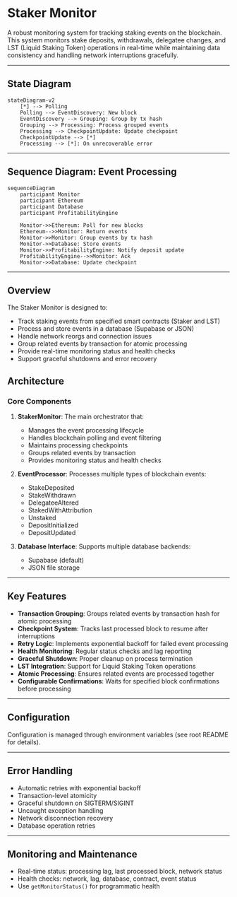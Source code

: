 # Staker Monitor

A robust monitoring system for tracking staking events on the blockchain. This system monitors stake deposits, withdrawals, delegatee changes, and LST (Liquid Staking Token) operations in real-time while maintaining data consistency and handling network interruptions gracefully.

---

## State Diagram

```mermaid
stateDiagram-v2
    [*] --> Polling
    Polling --> EventDiscovery: New block
    EventDiscovery --> Grouping: Group by tx hash
    Grouping --> Processing: Process grouped events
    Processing --> CheckpointUpdate: Update checkpoint
    CheckpointUpdate --> [*]
    Processing --> [*]: On unrecoverable error
```

---

## Sequence Diagram: Event Processing

```mermaid
sequenceDiagram
    participant Monitor
    participant Ethereum
    participant Database
    participant ProfitabilityEngine

    Monitor->>Ethereum: Poll for new blocks
    Ethereum-->>Monitor: Return events
    Monitor->>Monitor: Group events by tx hash
    Monitor->>Database: Store events
    Monitor->>ProfitabilityEngine: Notify deposit update
    ProfitabilityEngine-->>Monitor: Ack
    Monitor->>Database: Update checkpoint
```

---

## Overview

The Staker Monitor is designed to:

- Track staking events from specified smart contracts (Staker and LST)
- Process and store events in a database (Supabase or JSON)
- Handle network reorgs and connection issues
- Group related events by transaction for atomic processing
- Provide real-time monitoring status and health checks
- Support graceful shutdowns and error recovery

## Architecture

### Core Components

1. **StakerMonitor**: The main orchestrator that:

   - Manages the event processing lifecycle
   - Handles blockchain polling and event filtering
   - Maintains processing checkpoints
   - Groups related events by transaction
   - Provides monitoring status and health checks

2. **EventProcessor**: Processes multiple types of blockchain events:

   - StakeDeposited
   - StakeWithdrawn
   - DelegateeAltered
   - StakedWithAttribution
   - Unstaked
   - DepositInitialized
   - DepositUpdated

3. **Database Interface**: Supports multiple database backends:
   - Supabase (default)
   - JSON file storage

---

## Key Features

- **Transaction Grouping**: Groups related events by transaction hash for atomic processing
- **Checkpoint System**: Tracks last processed block to resume after interruptions
- **Retry Logic**: Implements exponential backoff for failed event processing
- **Health Monitoring**: Regular status checks and lag reporting
- **Graceful Shutdown**: Proper cleanup on process termination
- **LST Integration**: Support for Liquid Staking Token operations
- **Atomic Processing**: Ensures related events are processed together
- **Configurable Confirmations**: Waits for specified block confirmations before processing

---

## Configuration

Configuration is managed through environment variables (see root README for details).

---

## Error Handling

- Automatic retries with exponential backoff
- Transaction-level atomicity
- Graceful shutdown on SIGTERM/SIGINT
- Uncaught exception handling
- Network disconnection recovery
- Database operation retries

---

## Monitoring and Maintenance

- Real-time status: processing lag, last processed block, network status
- Health checks: network, lag, database, contract, event status
- Use `getMonitorStatus()` for programmatic health
